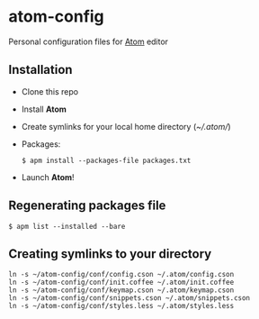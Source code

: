 # atom-config

Personal configuration files for [Atom](https://atom.io) editor

## Installation

* Clone this repo
* Install **Atom**
* Create symlinks for your local home directory (*~/.atom/*)
* Packages:

    `$ apm install --packages-file packages.txt`
* Launch **Atom**!

## Regenerating packages file

    $ apm list --installed --bare

## Creating symlinks to your directory

    ln -s ~/atom-config/conf/config.cson ~/.atom/config.cson
    ln -s ~/atom-config/conf/init.coffee ~/.atom/init.coffee
    ln -s ~/atom-config/conf/keymap.cson ~/.atom/keymap.cson
    ln -s ~/atom-config/conf/snippets.cson ~/.atom/snippets.cson
    ln -s ~/atom-config/conf/styles.less ~/.atom/styles.less
